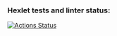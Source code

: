 ### Hexlet tests and linter status:
[![Actions Status](https://github.com/jnk-hub/js-testing-project-lvl1/workflows/hexlet-check/badge.svg)](https://github.com/jnk-hub/js-testing-project-lvl1/actions)